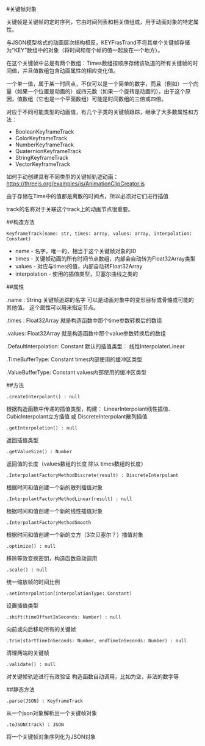 #关键帧对象

关键帧是关键帧的定时序列，它由时间列表和相关值组成，用于动画对象的特定属性。

与JSON模型格式的动画层次结构相反，KEYFrasTrand不将其单个关键帧存储为“KEY”数组中的对象（将时间和每个帧的值一起放在一个地方）。

在这个关键帧中总是有两个数组：Times数组按顺序存储该轨道的所有关键帧的时间值，并且值数组包含动画属性的相应变化值。

一个单一值，属于某一时间点，不仅可以是一个简单的数字，而且（例如）一个向量（如果一个位置是动画的）或四元数（如果一个旋转是动画的）。由于这个原因，值数组（它也是一个平面数组）可能是时间数组的三倍或四倍。

对应于不同可能类型的动画值，有几个子类的关键帧跟踪，继承了大多数属性和方法：

* BooleanKeyframeTrack
* ColorKeyframeTrack
* NumberKeyframeTrack
* QuaternionKeyframeTrack
* StringKeyframeTrack
* VectorKeyframeTrack

如何手动创建具有不同类型的关键帧轨迹动画：
https://threejs.org/examples/js/AnimationClipCreator.js 

由于存储在Time中的值都是离散的时间点，所以必须对它们进行插值

track的名称对于关联这个track上的动画节点很重要。

##构造方法

```angular2html
KeyframeTrack(name: str, times: array, values: array, interpolation: Constant)
```
* name - 名字，唯一的，相当于这个关键帧对象的ID
* times - 关键帧动画的所有时间节点数组，内部会自动转为Float32Array类型
* values - 对应与times的值，内部自动转Float32Array
* interpolation - 使用的插值类型，贝塞尔曲线之类的

##属性

.name : String
关键帧追踪的名字
可以是动画对象中的变形目标或骨骼或可能的其他值。
这个属性可以用来指定节点。

.times : Float32Array
就是构造函数中那个time参数转换后的数组

.values: Float32Array
就是构造函数中那个value参数转换后的数组

.DefaultInterpolation: Constant
默认的插值类型： 线性InterpolaterLinear

.TimeBufferType: Constant
times内部使用的缓冲区类型

.ValueBufferType: Constant
values内部使用的缓冲区类型

##方法
```angular2html
.createInterpolant() : null
```
根据构造函数中传递的插值类型，构建：
LinearInterpolant线性插值、CubicInterpolant立方插值 或 DiscreteInterpolant散列插值

```angular2html
.getInterpolation() : null
```
返回插值类型

```angular2html
.getValueSize() : Number
```
返回值的长度（values数组的长度 除以 times数组的长度）

```angular2html
.InterpolantFactoryMethodDiscrete(result) : DiscreteInterpolant
```
根据时间和值创建一个新的散列插值对象

```angular2html
.InterpolantFactoryMethodLinear(result) : null
```
根据时间和值创建一个新的线性插值对象

```angular2html
.InterpolantFactoryMethodSmooth
```
根据时间和值创建一个新的立方（3次贝塞尔？）插值对象

```angular2html
.optimize() : null
```
移除等效变换密钥，构造函数自动调用

```angular2html
.scale() : null
```
统一缩放帧的时间比例

```angular2html
.setInterpolation(interpolationType: Constant)
```
设置插值类型

```angular2html
.shift(timeOffsetInSeconds: Number) : null
```
向前或向后移动所有的关键帧

```angular2html
.trim(startTimeInSeconds: Number, endTimeInSeconds: Number) : null
```
清理两端的关键帧

```angular2html
.validate() : null
```
对关键帧轨迹进行有效验证
构造函数自动调用，比如为空，非法的数字等

##静态方法

```angular2html
.parse(JSON) : KeyframeTrack
```
从一个json对象解析出一个关键帧对象

```angular2html
.toJSON(track) : JSON
```
将一个关键帧对象序列化为JSON对象


















